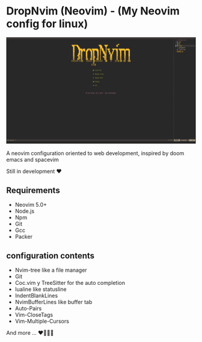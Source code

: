 # DropNvim (Neovim) - (My Neovim config for linux)

![XMO](./doc/Preview.png)

A neovim configuration oriented to web development, inspired by doom emacs and spacevim

Still in development ❤️

## Requirements

- Neovim 5.0+
- Node.js
- Npm
- Git
- Gcc
- Packer

## configuration contents

- Nvim-tree like a file manager
- Git
- Coc.vim y TreeSitter for the auto completion
- lualine like statusline
- IndentBlankLines
- NvimBufferLines like buffer tab
- Auto-Pairs
- Vim-CloseTags
- Vim-Multiple-Cursors

And more ... ❤️👨‍💻🔥
